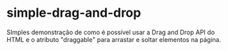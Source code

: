 # simple-drag-and-drop

SImples demonstração de como é possível usar a Drag and Drop API do HTML e o atributo "draggable" para arrastar e soltar elementos na página.
